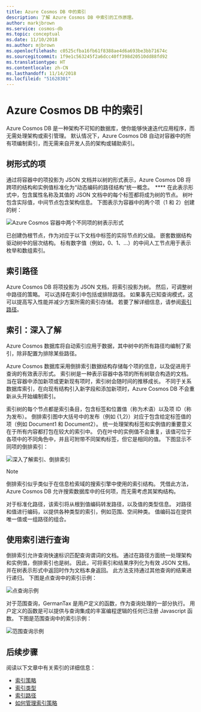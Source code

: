 ```yaml
---
title: Azure Cosmos DB 中的索引
description: 了解 Azure Cosmos DB 中索引的工作原理。
author: markjbrown
ms.service: cosmos-db
ms.topic: conceptual
ms.date: 11/10/2018
ms.author: mjbrown
ms.openlocfilehash: c0525cfba16fb61f8388ae4d6a693be3bb71674c
ms.sourcegitcommit: 1f9e1c563245f2a6dcc40ff398d20510dd88fd92
ms.translationtype: HT
ms.contentlocale: zh-CN
ms.lasthandoff: 11/14/2018
ms.locfileid: "51628301"
---
```

# <a name="indexing-in-azure-cosmos-db"></a>Azure Cosmos DB 中的索引

Azure Cosmos DB 是一种架构不可知的数据库，使你能够快速迭代应用程序，而无需处理架构或索引管理。 默认情况下，Azure Cosmos DB 自动对容器中的所有项编制索引，而无需来自开发人员的架构或辅助索引。

## <a name="items-as-trees"></a>树形式的项

通过将容器中的项投影为 JSON 文档并以树的形式表示，Azure Cosmos DB 将跨项的结构和实例值标准化为“动态编码的路径结构”统一概念。  **** 在此表示形式中，包含属性名称及其值的 JSON 文档中的每个标签都将成为树的节点。 树叶包含实际值，中间节点包含架构信息。 下图表示为容器中的两个项（1 和 2）创建的树：

![Azure Cosmos 容器中两个不同项的树表示形式](./media/index-overview/indexing-as-tree.png)

已创建伪根节点，作为对应于以下文档中标签的实际节点的父级。 嵌套数据结构驱动树中的层次结构。 标有数字值（例如，0、1、...）的中间人工节点用于表示枚举和数组索引。

## <a name="index-paths"></a>索引路径

Azure Cosmos DB 将项投影为 JSON 文档，将索引投影为树。 然后，可调整树中路径的策略。 可以选择在索引中包括或排除路径。 如果事先已知查询模式，这可以提高写入性能并减少方案所需的索引存储。 若要了解详细信息，请参阅[索引路径](index-paths.md)。

## <a name="indexing-under-the-hood"></a>索引：深入了解

Azure Cosmos 数据库将自动索引应用于数据，其中树中的所有路径均编制了索引，除非配置为排除某些路径。

Azure Cosmos 数据库采用倒排索引数据结构存储每个项的信息，以及促进用于查询的有效表示形式。 索引树是一种表示容器中各项的所有树联合构造的文档。 当在容器中添加新项或更新现有项时，索引树会随时间的推移成长。 不同于关系数据库索引，在向现有结构引入新字段和添加新项时，Azure Cosmos DB 不会重新从头开始编制索引。 

索引树的每个节点都是索引条目，包含标签和位置值（称为术语）以及项 ID（称为发布）。 倒排索引图中大括号中的发布（例如 {1,2}）对应于包含给定标签值的项（例如 Document1 和 Document2）。 统一处理架构标签和实例值的重要意义在于所有内容都打包在较大的索引中。 仍在叶中的实例值不会重复，该值可位于各项中的不同角色中，并且可附带不同架构标签，但它是相同的值。 下图显示不同项的倒排索引：

![深入了解索引、倒排索引](./media/index-overview/inverted-index.png)

> [!NOTE]
> 倒排索引似乎类似于在信息检索域的搜索引擎中使用的索引结构。 凭借此方法，Azure Cosmos DB 允许搜索数据库中的任何项，而无需考虑其架构结构。

对于标准化路径，该索引将从根到值编码转发路径，以及值的类型信息。 对路径和值进行编码，以提供各种类型的索引，例如范围、空间种类。 值编码旨在提供唯一值或一组路径的组合。

## <a name="querying-with-indexes"></a>使用索引进行查询

倒排索引允许查询快速标识匹配查询谓词的文档。 通过在路径方面统一处理架构和实例值，倒排索引也是树。 因此，可将索引和结果序列化为有效 JSON 文档，并在树表示形式中返回时作为文档本身返回。 此方法支持通过其他查询的结果进行递归。 下图是点查询中的索引示例：  

![点查询示例](./media/index-overview/index-point-query.png)

对于范围查询，GermanTax 是用户定义的函数，作为查询处理的一部分执行。 用户定义的函数是可以提供与查询集成的丰富编程逻辑的任何已注册 Javascript 函数。 下图是范围查询中的索引示例：

![范围查询示例](./media/index-overview/index-range-query.png)

## <a name="next-steps"></a>后续步骤

阅读以下文章中有关索引的详细信息：

- [索引策略](index-policy.md)
- [索引类型](index-types.md)
- [索引路径](index-paths.md)
- [如何管理索引策略](how-to-manage-indexing-policy.md)